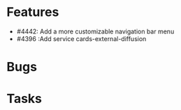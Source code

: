 # Features

- #4442: Add a more customizable navigation bar menu
- #4396 :Add service cards-external-diffusion 

# Bugs

# Tasks
